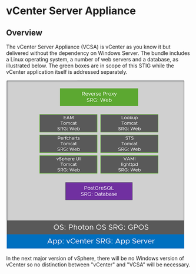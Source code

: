 # vCenter Server Appliance

## Overview
The vCenter Server Appliance (VCSA) is vCenter as you know it but delivered without the dependency on Windows Server. The bundle includes a Linux operating system, a number of web servers and a database, as illustrated below. The green boxes are in scope of this STIG while the vCenter application itself is addressed separately.


<img src="https://github.com/vmware/dod-compliance-and-automation/blob/vsphere7/vsphere/7.0/vcsa/Diagram.png" width="484" height="457">


In the next major version of vSphere, there will be no Windows version of vCenter so no distinction between "vCenter" and "VCSA" will be necessary.
